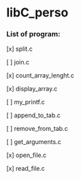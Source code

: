# libC_perso

### List of program: 

[x]	split.c

[ ]	join.c

[x]	count_array_lenght.c

[x]	display_array.c

[ ]	my_printf.c

[ ]	append_to_tab.c

[ ]	remove_from_tab.c

[ ]	get_arguments.c

[x]	open_file.c

[x]	read_file.c
